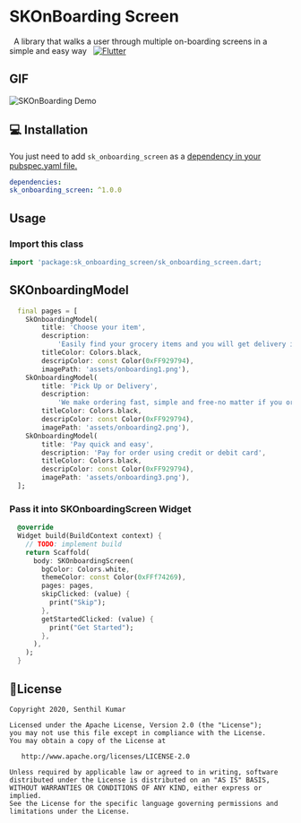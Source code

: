 # SKOnBoarding Screen
 
A library that walks a user through multiple on-boarding screens in a simple and easy way
  
 [![Flutter](https://img.shields.io/badge/Platform-Flutter-blue.svg)](https://flutter.dev/)
 
## GIF

![SKOnBoarding Demo](https://user-images.githubusercontent.com/10756609/74606492-cecdeb80-50f6-11ea-9cdb-a4497a718dc8.gif)

## 💻 Installation

You just need to add `sk_onboarding_screen` as a [dependency in your pubspec.yaml file.](https://flutter.dev/docs/development/packages-and-plugins/using-packages)

```yaml
dependencies:
sk_onboarding_screen: ^1.0.0
```

## Usage

### Import this class

```dart
import 'package:sk_onboarding_screen/sk_onboarding_screen.dart;
```

## SKOnboardingModel

```dart
  final pages = [
    SkOnboardingModel(
        title: 'Choose your item',
        description:
            'Easily find your grocery items and you will get delivery in wide range',
        titleColor: Colors.black,
        descripColor: const Color(0xFF929794),
        imagePath: 'assets/onboarding1.png'),
    SkOnboardingModel(
        title: 'Pick Up or Delivery',
        description:
            'We make ordering fast, simple and free-no matter if you order online or cash',
        titleColor: Colors.black,
        descripColor: const Color(0xFF929794),
        imagePath: 'assets/onboarding2.png'),
    SkOnboardingModel(
        title: 'Pay quick and easy',
        description: 'Pay for order using credit or debit card',
        titleColor: Colors.black,
        descripColor: const Color(0xFF929794),
        imagePath: 'assets/onboarding3.png'),
  ];
```
### Pass it into SKOnboardingScreen Widget

```dart
  @override
  Widget build(BuildContext context) {
    // TODO: implement build
    return Scaffold(
      body: SKOnboardingScreen(
        bgColor: Colors.white,
        themeColor: const Color(0xFFf74269),
        pages: pages,
        skipClicked: (value) {
          print("Skip");
        },
        getStartedClicked: (value) {
          print("Get Started");
        },
      ),
    );
  }
```

## 📃License

    Copyright 2020, Senthil Kumar

    Licensed under the Apache License, Version 2.0 (the "License");
    you may not use this file except in compliance with the License.
    You may obtain a copy of the License at

       http://www.apache.org/licenses/LICENSE-2.0

    Unless required by applicable law or agreed to in writing, software
    distributed under the License is distributed on an "AS IS" BASIS,
    WITHOUT WARRANTIES OR CONDITIONS OF ANY KIND, either express or implied.
    See the License for the specific language governing permissions and
    limitations under the License.
